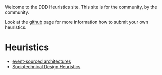 Welcome to the DDD Heuristics site. This site is for the community, by the community.

Look at the [github](https://github.com/Baasie/ddd-heuristics) page for more information how to submit your own heuristics.

# Heuristics
* [event-sourced architectures](event-sourced-architectures)
* [Sociotechnical Design Heuristics](./sociotechnical-design-heuristics/index.md)